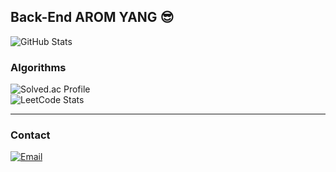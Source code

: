 
## Back-End AROM YANG 😎
![GitHub Stats](https://github-readme-stats.vercel.app/api?username=aromyang&show_icons=true&theme=dark)
<!--

### Blog
[![Blog Badge](https://github-readme-tistory-card.vercel.app/api/badge?name=romcanrom%20%20%20)](https://romcanrom.tistory.com)

### Works At
[![GitHub Badge](https://img.shields.io/badge/Professional_Account-aromyang--pnt-100000?style=for-the-badge&logo=github&logoColor=white)](https://github.com/aromyang-pnt)
-->

### Algorithms
![Solved.ac Profile](http://mazassumnida.wtf/api/v2/generate_badge?boj=romchanxx)
<br>
![LeetCode Stats](https://leetcard.jacoblin.cool/baros2san?theme=dark&font=Francois%20One)
<!--
---

### 🛠 Skills
- 🌐 Back-End: Spring Boot, Java
- 🎨 Front-End: Thymeleaf, React, JavaScript
- 📊 Algorithm: Python
-->
---

### Contact
[![Email](https://img.shields.io/badge/Email-baros2san%40gmail.com-brightgreen?style=for-the-badge&logo=gmail&logoColor=white)](mailto:aromyang.dev@gmail.com)

<!--
- Email: baros2san@gmail.com
- 🌐 LinkedIn: [LinkedIn](https://www.linkedin.com/in/your-linkedin-profile/)
-->
